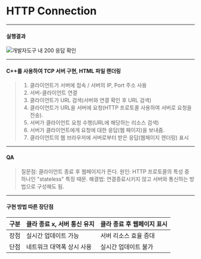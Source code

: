 # HTTP Connection
---
#### 실행결과

![개발자도구 내 200 응답 확인](https://github.com/chanynotnerd/HTTPConnection/assets/63177308/ebb5ae3e-7c53-46b1-888c-0872485ffef4)
****
#### C++를 사용하여 TCP 서버 구현, HTML 파일 랜더링

> 1. 클라이언트가 서버에 접속 / 서버의 IP, Port 주소 사용
> 2. 서버-클라이언트 연결
> 3. 클라이언트가 URL 검색(서버와 연결 확인 후 URL 검색)
> 4. 클라이언트가 URL을 서버에 요청(HTTP 프로토콜 사용하여 서버로 요청을 전송).
> 5. 서버가 클라이언트 요청 수행(URL에 해당하는 리소스 검색)
> 6. 서버가 클라이언트에게 요청에 대한 응답(웹 페이지)을 보내줌.
> 7. 클라이언트의 웹 브라우저에 서버로부터 받은 응답(웹페이지 렌더링) 표시
***
#### QA

> 질문점: 클라이언트 종료 후 웹페이지가 뜬다.
> 원인: HTTP 프로토콜의 특성 중 하나인 "stateless" 특징 때문. 
> 해결법: 연결종료시키지 않고 서버와 통신하는 방법으로 구성해도 됨.
***
 #### 구현 방법 따른 장단점
 
|구분|클라 종료 x, 서버 통신 유지|클라 종료 후 웹페이지 표시|
|------|------|------|
|장점|실시간 업데이트 가능|서버 리소스 효율 증대|
|단점|네트워크 대역폭 상시 사용|실시간 업데이트 불가|
